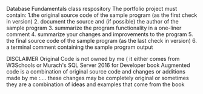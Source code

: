 Database Fundamentals class respository
The portfolio project must contain:
1.the original source code of the sample program (as the first check in version)
2. document the source and (if possible) the author of the sample program
3. summarize the program functionality in a one-liner comment
4. summarize your changes and improvements to the program
5. the final source code of the sample program (as the last check in version)
6. a terminal comment containing the sample program output

DISCLAIMER
Original Code is not owned by me ( it either comes from W3Schools or Murach's SQL Server 2016 for Developer book
Augmented code is a combination of original source code and changes or additions made by me :....
these changes may be completely original or sometimes they are a combination of ideas and examples that come from the book
